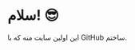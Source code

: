 <!DOCTYPE html>
<html lang="fa">
<head>
  <meta charset="UTF-8">
  <title>صفحه من</title>
</head>
<body>
  <h1>سلام! 😎</h1>
  <p>این اولین سایت منه که با GitHub ساختم.</p>
</body>
</html>
